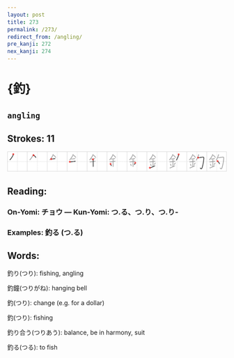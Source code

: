 ```yaml
---
layout: post
title: 273
permalink: /273/
redirect_from: /angling/
pre_kanji: 272
nex_kanji: 274
---
```


# {釣}

## `angling`

## Strokes: 11

<div class="stroke"><img src="../images/E987A3.png" /></div>

## Reading:

### On-Yomi: チョウ &mdash; Kun-Yomi: つ.る、つ.り、つ.り-

### Examples: 釣る (つ.る)

## Words:

釣り(つり): fishing, angling

釣鐘(つりがね): hanging bell

釣(つり): change (e.g. for a dollar)

釣(つり): fishing

釣り合う(つりあう): balance, be in harmony, suit

釣る(つる): to fish
